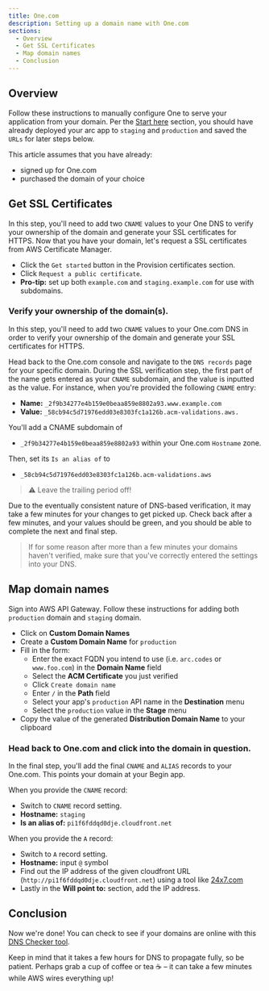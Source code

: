 ```yaml
---
title: One.com
description: Setting up a domain name with One.com
sections:
  - Overview
  - Get SSL Certificates
  - Map domain names
  - Conclusion
---
```


## Overview

Follow these instructions to manually configure One to serve your application from your domain. Per the [Start here](/docs/en/guides/domains/start-here) section, you should have already deployed your arc app to `staging` and `production` and saved the `URLs` for later steps below.

This article assumes that you have already:

- signed up for One.com
- purchased the domain of your choice

## Get SSL Certificates

In this step, you'll need to add two `CNAME` values to your One DNS to verify your ownership of the domain and generate your SSL certificates for HTTPS. Now that you have your domain, let's request a SSL certificates from AWS Certificate Manager.

- Click the `Get started` button in the Provision certificates section. 
- Click `Request a public certificate`.
- **Pro-tip:** set up both `example.com` and `staging.example.com` for use with subdomains.

### Verify your ownership of the domain(s).

In this step, you'll need to add two `CNAME` values to your One.com DNS in order to verify your ownership of the domain and generate your SSL certificates for HTTPS.

Head back to the One.com console and navigate to the `DNS records` page for your specific domain. During the SSL verification step, the first part of the name gets entered as your `CNAME` subdomain, and the value is inputted as the value. For instance, when you're provided the following `CNAME` entry:

- **Name:** `_2f9b34277e4b159e0beaa859e8802a93.www.example.com`
- **Value:** `_58cb94c5d71976edd03e8303fc1a126b.acm-validations.aws.`

You'll add a CNAME subdomain of 

- `_2f9b34277e4b159e0beaa859e8802a93` within your One.com `Hostname` zone.

Then, set its `Is an alias of` to 
- `_58cb94c5d71976edd03e8303fc1a126b.acm-validations.aws`

> ⚠️ Leave the trailing period off!

Due to the eventually consistent nature of DNS-based verification, it may take a few minutes for your changes to get picked up. Check back after a few minutes, and your values should be green, and you should be able to complete the next and final step.

> If for some reason after more than a few minutes your domains haven't verified, make sure that you've correctly entered the settings into your DNS.

## Map domain names

Sign into AWS API Gateway. Follow these instructions for adding both `production` domain and `staging` domain.

- Click on **Custom Domain Names**
- Create a **Custom Domain Name** for `production`
- Fill in the form:
  - Enter the exact FQDN you intend to use (i.e. `arc.codes` or `www.foo.com`) in the **Domain Name** field
  - Select the **ACM Certificate** you just verified
  - Click `Create domain name`
  - Enter `/` in the **Path** field
  - Select your app's `production` API name in the **Destination** menu
  - Select the `production` value in the **Stage** menu
- Copy the value of the generated **Distribution Domain Name** to your clipboard

### Head back to One.com and click into the domain in question.

In the final step, you'll add the final `CNAME` and `ALIAS` records to your One.com. This points your domain at your Begin app.

When you provide the `CNAME` record:

- Switch to `CNAME` record setting.
- **Hostname:** `staging`
- **Is an alias of:** `pi1f6fddqd0dje.cloudfront.net`


When you provide the `A` record:

- Switch to `A` record setting.
- **Hostname:** input `@` symbol
- Find out the IP address of the given cloudfront URL (`http://pi1f6fddqd0dje.cloudfront.net`) using a tool like [24x7.com](https://www.site24x7.com/find-ip-address-of-web-site.html)
- Lastly in the **Will point to:** section, add the IP address.

## Conclusion

Now we're done! You can check to see if your domains are online with this [DNS Checker tool](https://dnschecker.org/).

Keep in mind that it takes a few hours for DNS to propagate fully, so be patient. Perhaps grab a cup of coffee or tea ☕️ – it can take a few minutes while AWS wires everything up!